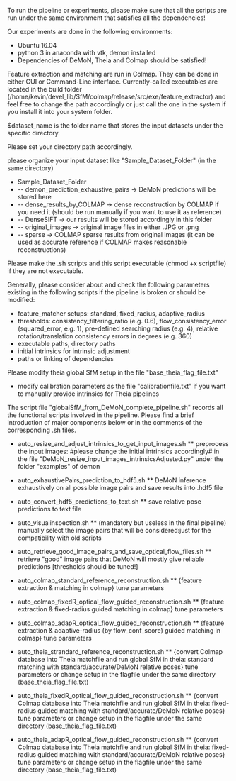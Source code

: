 To run the pipeline or experiments, please make sure that all the scripts are run under the same environment that satisfies all the dependencies!

Our experiments are done in the following environments:
* Ubuntu 16.04
* python 3 in anaconda with vtk, demon installed
* Dependencies of DeMoN, Theia and Colmap should be satisfied!

Feature extraction and matching are run in Colmap. They can be done in either GUI or Command-Line interface. Currently-called executables are located in the build folder (/home/kevin/devel_lib/SfM/colmap/release/src/exe/feature_extractor) and feel free to change the path accordingly or just call the one in the system if you install it into your system folder.

$dataset_name is the folder name that stores the input datasets under the specific directory.

Please set your directory path accordingly.

please organize your input dataset like "Sample_Dataset_Folder" (in the same directory)
* Sample_Dataset_Folder
*   -- demon_prediction_exhaustive_pairs	->	DeMoN predictions will be stored here
*   -- dense_results_by_COLMAP		->	dense reconstruction by COLMAP if you need it (should be run manually if you want to use it as reference)
*   -- DenseSIFT				->	our results will be stored accordingly in this folder
*   -- original_images			->	original image files in either .JPG or .png
*   -- sparse				->	COLMAP sparse results from original images (it can be used as accurate reference if COLMAP makes reasonable reconstructions)

Please make the .sh scripts and this script executable (chmod +x scriptfile) if they are not executable.

Generally, please consider about and check the following parameters existing in the following scripts if the pipeline is broken or should be modified:
* feature_matcher setups: standard, fixed_radius, adaptive_radius
* thresholds: consistency_filtering_ratio (e.g. 0.6), flow_consistency_error (squared_error, e.g. 1), pre-defined searching radius (e.g. 4), relative rotation/translation consistency errors in degrees (e.g. 360)
* executable paths, directory paths
* initial intrinsics for intrinsic adjustment
* paths or linking of dependencies

Please modify theia global SfM setup in the file "base_theia_flag_file.txt"
* modify calibration parameters as the file "calibrationfile.txt" if you want to manually provide intrinsics for Theia pipelines


The script file "globalSfM_from_DeMoN_complete_pipeline.sh" records all the functional scripts involved in the pipeline. Please find a brief introduction of major components below or in the comments of the corresponding .sh files.

* auto_resize_and_adjust_intrinsics_to_get_input_images.sh
** preprocess the input images: #please change the initial intrinsics accordingly# in the file "DeMoN_resize_input_images_intrinsicsAdjusted.py" under the folder "examples" of demon


* auto_exhaustivePairs_prediction_to_hdf5.sh
** DeMoN inference exhaustively on all possible image pairs and save results into .hdf5 file



* auto_convert_hdf5_predictions_to_text.sh
** save relative pose predictions to text file

* auto_visualinspection.sh
** (mandatory but useless in the final pipeline) manually select the image pairs that will be considered:just for the compatibility with old scripts

* auto_retrieve_good_image_pairs_and_save_optical_flow_files.sh
** retrieve "good" image pairs that DeMoN will mostly give reliable predictions [thresholds should be tuned!]

* auto_colmap_standard_reference_reconstruction.sh
** {feature extraction & matching in colmap} tune parameters

* auto_colmap_fixedR_optical_flow_guided_reconstruction.sh
** {feature extraction & fixed-radius guided matching in colmap} tune parameters

* auto_colmap_adapR_optical_flow_guided_reconstruction.sh
** {feature extraction & adaptive-radius (by flow_conf_score) guided matching in colmap} tune parameters

* auto_theia_strandard_reference_reconstruction.sh
** {convert Colmap database into Theia matchfile and run global SfM in theia: standard matching with standard/accurate/DeMoN relative poses} tune parameters or change setup in the flagfile under the same directory (base_theia_flag_file.txt)

* auto_theia_fixedR_optical_flow_guided_reconstruction.sh
** {convert Colmap database into Theia matchfile and run global SfM in theia: fixed-radius guided matching with standard/accurate/DeMoN relative poses} tune parameters or change setup in the flagfile under the same directory (base_theia_flag_file.txt)

* auto_theia_adapR_optical_flow_guided_reconstruction.sh
** {convert Colmap database into Theia matchfile and run global SfM in theia: fixed-radius guided matching with standard/accurate/DeMoN relative poses} tune parameters or change setup in the flagfile under the same directory (base_theia_flag_file.txt)
